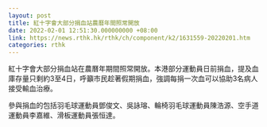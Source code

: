```yaml
---
layout: post
title: 紅十字會大部分捐血站農曆年間照常開放
date: 2022-02-01 12:51:30.000000000 +08:00
link: https://news.rthk.hk/rthk/ch/component/k2/1631559-20220201.htm
categories: rthk
---
```


紅十字會大部分捐血站在農曆年期間照常開放。本港部分運動員日前捐血，提及血庫存量只剩約3至4日，呼籲市民趁著假期捐血，強調每捐一次血可以協助3名病人接受輸血治療。

參與捐血的包括羽毛球運動員鄧俊文、吳詠瑢、輪椅羽毛球運動員陳浩源、空手道運動員李嘉維、滑板運動員張恒達。
